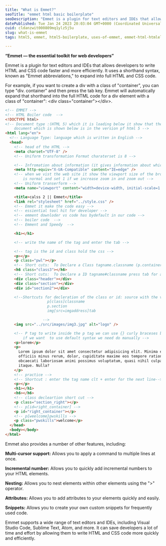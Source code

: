 ```yaml
---
title: "What is Emmet?"
seoTitle: "emmet html basic boilerplate"
seoDescription: "Emmet is a plugin for text editors and IDEs that allows developers to write HTML and CSS code faster and more efficiently."
datePublished: Tue Jan 24 2023 20:03:04 GMT+0000 (Coordinated Universal Time)
cuid: cldanzwit000809mq1ylz5j5u
slug: what-is-emmet
tags: html5, emmet, html5-boilerplate, uses-of-emmet, emmet-html-htmlelemnts-boilerplate

---
```


**“Emmet — the essential toolkit for web developers”**

Emmet is a plugin for text editors and IDEs that allows developers to write HTML and CSS code faster and more efficiently. It uses a shorthand syntax, known as "Emmet abbreviations," to expand into full HTML and CSS code.

For example, if you want to create a div with a class of "container", you can type "div. container" and then press the tab key. Emmet will automatically expand that shorthand into the full HTML code for a div element with a class of "container": &lt;div class="container"&gt;&lt;/div&gt;.

```html
<!-- EMMET -->
<!-- HTML Boiler code  -->
<!DOCTYPE html>
<!-- Document type :(HTML 5) which it is loading below it show that the 
    document which is shown below is in the version pf html 5 -->
<html lang="en">
  <!-- Language Type: language which is written in English -->
  <head>
    <!-- head of the HTML -->
    <meta charset="UTF-8" />
    <!-- Uniform transformation Format charaterset is 8 -->

    <!-- Infromation about information (it gives information about which is written) -->
    <meta http-equiv="X-UA-Compatible" content="IE=edge" />
    <!-- when we vist the web site it show the viewport size of the browser   1 
        is normal and set 1 if we increase zoom in and zoom out -->
    <!-- Uniform transerform -->
    <meta name="viewport" content="width=device-width, initial-scale=1.0" />

    <title>calss 2 || Emmet</title>
    <link rel="stylesheet" href="../style.css" />
    <!-- Emmet it make the code easy -->
    <!-- essiential tool hit for developer -->
    <!-- emment downloder vs code has bydefault in our code -->
    <!-- boiler code  -->
    <!-- Emment and Speedy  -->

    <h1></h1>

    <!-- write the name of the tag and enter the tab -->

    <!-- tag is the id and class hold the css -->
    <p></p>
    <p class="pwl"></p>
    <!-- Short cuts:  To Declare a Class tagname.classname (p.container)-->
    <h6 class="class3"></h6>
    <!-- Short cuts:  To Declare a ID tagname#classname press tab for autofill(p#section) -->
    <div class="header"></div>
    <div class="section"></div>
    <div id="section2"></div>

    <!--Shortcuts for decleration of the class or id: source with the value that have given
                   p[class]classname 
                   p.section
                   img[src=imgaddress]tab

                 -->
    <img src="../src/images/img3.jpg" alt="logo" />

    <!-- P tag to write inside the p tag we can use {} curly braceses but 
        if we want  to use default syntax we need do manually -->
    <p>lorem</p>
    <p>
      Lorem ipsum dolor sit amet consectetur adipisicing elit. Minima eaque
      officiis minus rerum, dolor, cupiditate maxime eos tempore ratione
      obcaecati laboriosam animi possimus voluptatum, quasi nihil culpa beatae
      itaque. Nulla?
    </p>
    <!-- practice -->
    <!-- Shortcut : enter the tag name clt + enter for the next line-->
    <p></p>
    <h1></h1>
    <h6></h6>
    <!-- class decleartion short cut -->
    <p class="section_right"></p>
    <!-- p[id=right_container] -->
    <p id="right_container"></p>
    <!-- p{weelcome}pwskills -->
    <p class="pwskills">welcome</p>
  </head>
  <body></body>
</html>
```

Emmet also provides a number of other features, including:

**Multi-cursor support:** Allows you to apply a command to multiple lines at once.

**Incremental number:** Allows you to quickly add incremental numbers to your HTML elements.

**Nesting:** Allows you to nest elements within other elements using the "&gt;" operator.

**Attributes:** Allows you to add attributes to your elements quickly and easily.

**Snippets:** Allows you to create your own custom snippets for frequently used code.

Emmet supports a wide range of text editors and IDEs, including Visual Studio Code, Sublime Text, Atom, and more. It can save developers a lot of time and effort by allowing them to write HTML and CSS code more quickly and efficiently.